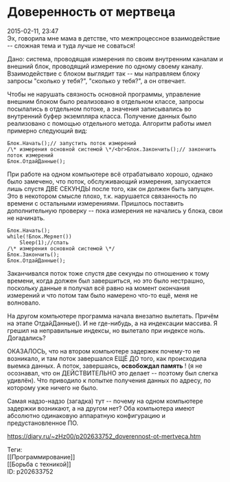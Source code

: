 Доверенность от мертвеца
=========================

   
 2015-02-11, 23:47   
  Эх, говорила мне мама в детстве, что межпроцессное взаимодействие -- сложная тема и туда лучше не соваться!   
   
 Дано: система, проводящая измерения по своим внутренним каналам и внешний блок, проводящий измерение по одному своему каналу. Взаимодействие с блоком выглядит так -- мы направляем блоку запросы "сколько у тебя?", "сколько у тебя?", а он отвечает.   
   
 Чтобы не нарушать связность основной программы, управление внешним блоком было реализовано в отдельном классе, запросы посылались в отдельном потоке, а значения записывались во внутренний буфер экземпляра класса. Получение данных было реализовано с помощью отдельного метода. Алгоритм работы имел примерно следующий вид:   
   
 
```
Блок.Начать();// запустить поток измерений  
/\* измерения основной системой \*/<br>Блок.Закончить();// закончить поток измерений  
Блок.ОтдайДанные();
```
   
   
 При работе на одном компьютере всё отрабатывало хорошо, однако было замечено, что поток, обслуживающий измерения, запускается лишь спустя ДВЕ СЕКУНДЫ после того, как он должен быть запущен. Это в некотором смысле плохо, т.к. нарушается связанность по времени с остальными измерениями. Пришлось поставить дополнительную проверку -- пока измерения не начались у блока, свои не начинать.   
   
 
```
Блок.Начать();  
while(!Блок.Меряет())  
	Sleep(1);//спать  
/\* измерения основной системой \*/  
Блок.Закончить();  
Блок.ОтдайДанные();
```
   
   
 Заканчивался поток тоже спустя две секунды по отношению к тому времени, когда должен был завершиться, но это было нестрашно, поскольку данные я получал всё равно на момент окончания измерений и что потом там было намерено что-то ещё, меня не волновало.   
   
 На другом компьютере программа начала внезапно вылетать. Причём на этапе ОтдайДанные(). И не где-нибудь, а на индексации массива. Я грешил на неправильные индексы, но вылетало при индексе ноль. Догадались?   
   
 ОКАЗАЛОСЬ, что на втором компьютере задержек почему-то не возникало, и там поток завершался ЕЩЁ ДО того, как происходила выемка данных. А поток, завершаясь,  **освобождал память**  ! (я не осознавал, что он ДЕЙСТВИТЕЛЬНО это делает -- поэтому был слегка удивлён). Что приводило к попытке получения данных по адресу, по которому уже ничего не было.   
   
 Самая надзо-надзо (загадка) тут -- почему на одном компьютере задержки возникают, а на другом нет? Оба компьютера имеют абсолютно одинаковую аппаратную конфигурацию и предустановленное ПО.   
    
 <https://diary.ru/~zHz00/p202633752_doverennost-ot-mertveca.htm>   
   
 Теги:   
 [[Программирование]]   
 [[Борьба с техникой]]   
 ID: p202633752